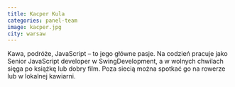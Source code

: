 ```yaml
---
title: Kacper Kula
categories: panel-team
image: kacper.jpg
city: warsaw
---
```

Kawa, podróże, JavaScript – to jego główne pasje. Na codzień pracuje jako Senior JavaScript developer w SwingDevelopment, a w wolnych chwilach sięga po książkę lub dobry film. Poza siecią można spotkać go na rowerze lub w lokalnej kawiarni.
